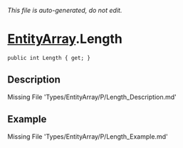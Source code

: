 *This file is auto-generated, do not edit.*

# [EntityArray](Types/EntityArray.md).Length
`public int Length { get; }`
## Description
Missing File 'Types/EntityArray/P/Length_Description.md'
## Example
Missing File 'Types/EntityArray/P/Length_Example.md'
